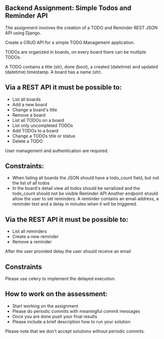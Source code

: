 Backend Assignment: Simple Todos and Reminder API
-------------------------------------------------

The assignment involves the creation of a TODO and Reminder REST JSON API using Django. 

Create a CRUD API for a simple TODO Management application. 

TODOs are organized in boards, on every board there can be multiple TODOs. 

A TODO contains a title (str), done (bool), a created (datetime) and updated (datetime) timestamp. 
A board has a name (str).

Via a REST API it must be possible to:
-------------------------------------
* List all boards
* Add a new board
* Change a board's title
* Remove a board
* List all TODOs on a board
* List only uncompleted TODOs
* Add TODOs to a board
* Change a TODOs title or status
* Delete a TODO


User management and authentication are required.

Constraints:
-----------
*	When listing all boards the JSON should have a todo_count field, but not the list of all todos
*	In the board's detail view all todos should be serialized and the todo_count should not be visible
Reminder API
Another endpoint should allow the user to set reminders. A reminder contains an email address, a reminder text and a delay in minutes when it will be triggered.

Via the REST API it must be possible to:
---------------------------------------
*	List all reminders
*	Create a new reminder
*	Remove a reminder

After the user provided delay the user should receive an email

Constraints
-----------
Please use celery to implement the delayed execution.

How to work on the assessment:
------------------------------
*	Start working on the assignment
*	Please do periodic commits with meaningful commit messages
*	Once you are done push your final results
*	Please include a brief description how to run your solution

Please note that we don't accept solutions without periodic commits.



